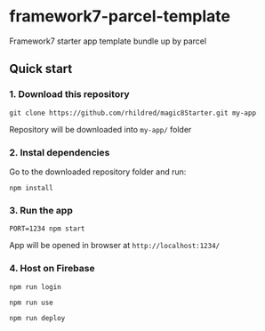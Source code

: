 # framework7-parcel-template
Framework7 starter app template bundle up by parcel

## Quick start

### 1. Download this repository
```
git clone https://github.com/rhildred/magic8Starter.git my-app
```

Repository will be downloaded into `my-app/` folder

### 2. Instal dependencies

Go to the downloaded repository folder and run:
```
npm install
```

### 3. Run the app

```
PORT=1234 npm start
```

App will be opened in browser at `http://localhost:1234/`

### 4. Host on Firebase

```
npm run login

npm run use

npm run deploy
```
